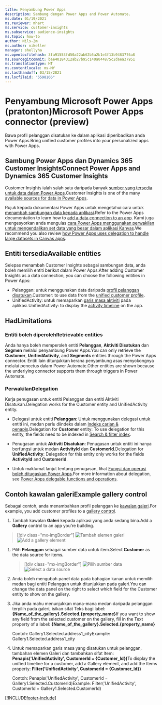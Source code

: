 ```yaml
---
title: Penyambung Power Apps
description: Sambung dengan Power Apps and Power Automate.
ms.date: 01/19/2021
ms.reviewer: mhart
ms.service: customer-insights
ms.subservice: audience-insights
ms.topic: how-to
author: Nils-2m
ms.author: nikeller
manager: shellyha
ms.openlocfilehash: 3fa91553fd50a22ab62b5a2b1e3f13b9483776a8
ms.sourcegitcommit: bae40184312ab27b95c140a044875c2daea37951
ms.translationtype: HT
ms.contentlocale: ms-MY
ms.lasthandoff: 03/15/2021
ms.locfileid: "5598166"
---
```

# <a name="microsoft-power-apps-connector-preview"></a><span data-ttu-id="9d2ce-103">Penyambung Microsoft Power Apps (pratonton)</span><span class="sxs-lookup"><span data-stu-id="9d2ce-103">Microsoft Power Apps connector (preview)</span></span>

<span data-ttu-id="9d2ce-104">Bawa profil pelanggan disatukan ke dalam aplikasi diperibadikan anda Power Apps.</span><span class="sxs-lookup"><span data-stu-id="9d2ce-104">Bring unified customer profiles into your personalized apps with Power Apps.</span></span>

## <a name="connect-power-apps-and-dynamics-365-customer-insights"></a><span data-ttu-id="9d2ce-105">Sambung Power Apps dan Dynamics 365 Customer Insights</span><span class="sxs-lookup"><span data-stu-id="9d2ce-105">Connect Power Apps and Dynamics 365 Customer Insights</span></span>

<span data-ttu-id="9d2ce-106">Customer Insights ialah salah satu daripada banyak [sumber yang tersedia untuk data dalam Power Apps](/powerapps/maker/canvas-apps/working-with-data-sources).</span><span class="sxs-lookup"><span data-stu-id="9d2ce-106">Customer Insights is one of the many [available sources for data in Power Apps](/powerapps/maker/canvas-apps/working-with-data-sources).</span></span>

<span data-ttu-id="9d2ce-107">Rujuk kepada dokumentasi Power Apps untuk mengetahui cara untuk [menambah sambungan data kepada aplikasi](/powerapps/maker/canvas-apps/add-data-connection).</span><span class="sxs-lookup"><span data-stu-id="9d2ce-107">Refer to the Power Apps documentation to learn how to [add a data connection to an app](/powerapps/maker/canvas-apps/add-data-connection).</span></span> <span data-ttu-id="9d2ce-108">Kami juga mengesyorkan anda mengulas [cara Power Apps menggunakan perwakilan untuk mengendalikan set data yang besar dalam aplikasi Kanvas](/powerapps/maker/canvas-apps/delegation-overview).</span><span class="sxs-lookup"><span data-stu-id="9d2ce-108">We recommend you also review [how Power Apps uses delegation to handle large datasets in Canvas apps](/powerapps/maker/canvas-apps/delegation-overview).</span></span>

## <a name="available-entities"></a><span data-ttu-id="9d2ce-109">Entiti tersedia</span><span class="sxs-lookup"><span data-stu-id="9d2ce-109">Available entities</span></span>

<span data-ttu-id="9d2ce-110">Selepas menambah Customer Insights sebagai sambungan data, anda boleh memilih entiti berikut dalam Power Apps:</span><span class="sxs-lookup"><span data-stu-id="9d2ce-110">After adding Customer Insights as a data connection, you can choose the following entities in Power Apps:</span></span>

- <span data-ttu-id="9d2ce-111">Pelanggan: untuk menggunakan data daripada [profil pelanggan disatukan](customer-profiles.md).</span><span class="sxs-lookup"><span data-stu-id="9d2ce-111">Customer: to use data from the [unified customer profile](customer-profiles.md).</span></span>
- <span data-ttu-id="9d2ce-112">UnifiedActivity: untuk memaparkan [garis masa aktiviti](activities.md) pada aplikasi.</span><span class="sxs-lookup"><span data-stu-id="9d2ce-112">UnifiedActivity: to display the [activity timeline](activities.md) on the app.</span></span>

## <a name="limitations"></a><span data-ttu-id="9d2ce-113">Had</span><span class="sxs-lookup"><span data-stu-id="9d2ce-113">Limitations</span></span>

### <a name="retrievable-entities"></a><span data-ttu-id="9d2ce-114">Entiti boleh diperoleh</span><span class="sxs-lookup"><span data-stu-id="9d2ce-114">Retrievable entities</span></span>

<span data-ttu-id="9d2ce-115">Anda hanya boleh memperoleh entiti **Pelanggan**, **Aktiviti Disatukan** dan **Segmen** melalui penyambung Power Apps.</span><span class="sxs-lookup"><span data-stu-id="9d2ce-115">You can only retrieve the **Customer**, **UnifiedActivity**, and **Segments** entities through the Power Apps connector.</span></span> <span data-ttu-id="9d2ce-116">Entiti lain ditunjukkan kerana penyambung asas menyokongnya melalui pencetus dalam Power Automate.</span><span class="sxs-lookup"><span data-stu-id="9d2ce-116">Other entities are shown because the underlying connector supports them through triggers in Power Automate.</span></span>  

### <a name="delegation"></a><span data-ttu-id="9d2ce-117">Perwakilan</span><span class="sxs-lookup"><span data-stu-id="9d2ce-117">Delegation</span></span>

<span data-ttu-id="9d2ce-118">Kerja penugasan untuk entiti Pelanggan dan entiti Aktiviti Disatukan.</span><span class="sxs-lookup"><span data-stu-id="9d2ce-118">Delegation works for the Customer entity and UnifiedActivity entity.</span></span> 

- <span data-ttu-id="9d2ce-119">Delegasi untuk entiti **Pelanggan**: Untuk menggunakan delegasi untuk entiti ini, medan perlu diindeks dalam [Indeks carian & penapis](search-filter-index.md).</span><span class="sxs-lookup"><span data-stu-id="9d2ce-119">Delegation for **Customer** entity: To use delegation for this entity, the fields need to be indexed in [Search & filter index](search-filter-index.md).</span></span>  

- <span data-ttu-id="9d2ce-120">Penugasan untuk **Aktiviti Disatukan**: Penugasan untuk entiti ini hanya berfungsi untuk medan **ActivityId** dan **CustomerId**.</span><span class="sxs-lookup"><span data-stu-id="9d2ce-120">Delegation for **UnifiedActivity**: Delegation for this entity only works for the fields **ActivityId** and **CustomerId**.</span></span>  

- <span data-ttu-id="9d2ce-121">Untuk maklumat lanjut tentang penugasan, lihat [Fungsi dan operasi boleh ditugaskan Power Apps](/connectors/commondataservice/#power-apps-delegable-functions-and-operations-for-the-cds-for-apps).</span><span class="sxs-lookup"><span data-stu-id="9d2ce-121">For more information about delegation, see [Power Apps delegable functions and operations](/connectors/commondataservice/#power-apps-delegable-functions-and-operations-for-the-cds-for-apps).</span></span> 

## <a name="example-gallery-control"></a><span data-ttu-id="9d2ce-122">Contoh kawalan galeri</span><span class="sxs-lookup"><span data-stu-id="9d2ce-122">Example gallery control</span></span>

<span data-ttu-id="9d2ce-123">Sebagai contoh, anda menambahkan profil pelanggan ke [kawalan galeri](/powerapps/maker/canvas-apps/add-gallery).</span><span class="sxs-lookup"><span data-stu-id="9d2ce-123">For example, you add customer profiles to a [gallery control](/powerapps/maker/canvas-apps/add-gallery).</span></span>

1. <span data-ttu-id="9d2ce-124">Tambah kawalan **Galeri** kepada aplikasi yang anda sedang bina.</span><span class="sxs-lookup"><span data-stu-id="9d2ce-124">Add a **Gallery** control to an app you're building.</span></span>

> [!div class="mx-imgBorder"]
> <span data-ttu-id="9d2ce-125">![Tambah elemen galeri](media/connector-powerapps9.png "Tambah elemen galeri")</span><span class="sxs-lookup"><span data-stu-id="9d2ce-125">![Add a gallery element](media/connector-powerapps9.png "Add a gallery element")</span></span>

1. <span data-ttu-id="9d2ce-126">Pilih **Pelanggan** sebagai sumber data untuk item.</span><span class="sxs-lookup"><span data-stu-id="9d2ce-126">Select **Customer** as the data source for items.</span></span>

    > [!div class="mx-imgBorder"]
    > <span data-ttu-id="9d2ce-127">![Pilih sumber data](media/choose-datasource-powerapps.png "Pilih sumber data")</span><span class="sxs-lookup"><span data-stu-id="9d2ce-127">![Select a data source](media/choose-datasource-powerapps.png "Select a data source")</span></span>

1. <span data-ttu-id="9d2ce-128">Anda boleh mengubah panel data pada bahagian kanan untuk memilih medan bagi entiti Pelanggan untuk ditunjukkan pada galeri.</span><span class="sxs-lookup"><span data-stu-id="9d2ce-128">You can change the data panel on the right to select which field for the Customer entity to show on the gallery.</span></span>

1. <span data-ttu-id="9d2ce-129">Jika anda mahu menunjukkan mana-mana medan daripada pelanggan terpilih pada galeri, isikan sifat Teks bagi label:  **{Name_of_the_gallery}.Selected.{property_name}**</span><span class="sxs-lookup"><span data-stu-id="9d2ce-129">If you want to show any field from the selected customer on the gallery, fill in the Text property of a label:  **{Name_of_the_gallery}.Selected.{property_name}**</span></span>

    <span data-ttu-id="9d2ce-130">Contoh: Gallery1.Selected.address1_city</span><span class="sxs-lookup"><span data-stu-id="9d2ce-130">Example: Gallery1.Selected.address1_city</span></span>

1. <span data-ttu-id="9d2ce-131">Untuk memaparkan garis masa yang disatukan untuk pelanggan, tambahan elemen Galeri dan tambahkan sifat Item: **Penapis('UnifiedActivity', CustomerId = {Customer_Id})**</span><span class="sxs-lookup"><span data-stu-id="9d2ce-131">To display the unified timeline for a customer, add a Gallery element, and add the Items property: **Filter('UnifiedActivity', CustomerId = {Customer_Id})**</span></span>

    <span data-ttu-id="9d2ce-132">Contoh: Penapis('UnifiedActivity', CustomerId = Gallery1.Selected.CustomerId)</span><span class="sxs-lookup"><span data-stu-id="9d2ce-132">Example: Filter('UnifiedActivity', CustomerId = Gallery1.Selected.CustomerId)</span></span>


[!INCLUDE[footer-include](../includes/footer-banner.md)]